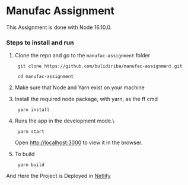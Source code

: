 # Manufac Assignment

This Assignment is done with Node 16.10.0.

### Steps to install and run

1. Clone the repo and go to the `manufac-assignment` folder

        git clone https://github.com/bulidiriba/manufac-assignment.git

        cd manufac-assignment

2. Make sure that Node and Yarn exist on your machine

3. Install the required node package, with yarn, as the ff cmd

        yarn install

4. Runs the app in the development mode.\

        yarn start
    
    Open [http://localhost:3000](http://localhost:3000) to view it in the browser.

5. To build

        yarn build


And Here the Project is Deployed in [Netlify](https://62ffa4fa96fa041de515c73b--roaring-gumdrop-a61ca0.netlify.app/)
